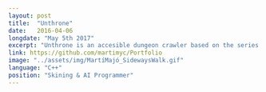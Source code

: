 ```yaml
---
layout: post
title:  "Unthrone"
date:   2016-04-06
longdate: "May 5th 2017"
excerpt: "Unthrone is an accesible dungeon crawler based on the series Game Of Thrones made by 30 or so students at CITM"
link: https://github.com/martimyc/Portfolio
image: "../assets/img/MartíMajó_SidewaysWalk.gif"
language: "C++"
position: "Skining & AI Programmer"
---
```


<!--https://codeburst.io/5-steps-to-speed-up-your-image-heavy-website-65c874a86966-->
